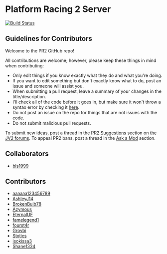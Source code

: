 # Platform Racing 2 Server

[![Build Status](https://travis-ci.org/jacob-grahn/platform-racing-2-server.svg?branch=master)](https://travis-ci.org/jacob-grahn/platform-racing-2-server)

## Guidelines for Contributors

Welcome to the PR2 GitHub repo!

All contributions are welcome; however, please keep these things in mind when contributing:
- Only edit things if you know exactly what they do and what you're doing.
- If you want to edit something but don't exactly know what to do, post an issue and someone will assist you.
- When submitting a pull request, leave a summary of your changes in the title/description.
- I'll check all of the code before it goes in, but make sure it won't throw a syntax error by checking it [here](https://phpcodechecker.com/).
- Do not post an issue on the repo for things that are not issues with the code.
- Do not submit malicious pull requests.

To submit new ideas, post a thread in the [PR2 Suggestions](https://jiggmin2.com/forums/forumdisplay.php?fid=45) section on [the JV2 forums](https://jiggmin2.com/forums). To appeal PR2 bans, post a thread in the [Ask a Mod](https://jiggmin2.com/aam) section.

## Collaborators
- [bls1999](https://github.com/bls1999)

## Contributors
- [aaaaaa123456789](https://github.com/aaaaaa123456789)
- [AshleyJ14](https://github.com/AshleyJ14)
- [BrokenBulb78](https://github.com/BrokenBulb78)
- [Azymous](https://github.com/Azymous)
- [EternalUF](https://github.com/EternalUF)
- [famelegend1](https://github.com/famelegend1)
- [fourst4r](https://github.com/fourst4r)
- [Grovbi](https://github.com/ghost)
- [Stxtics](https://github.com/Stxtics)
- [isokissa3](https://github.com/isokissa3)
- [Shane1334](https://github.com/ProPlayzBlitzCrank)
